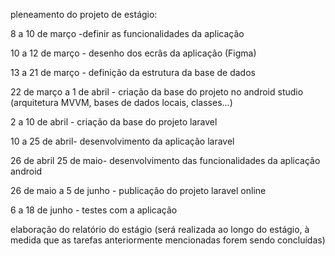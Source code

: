 pleneamento do projeto de estágio:

8 a 10 de março -definir as funcionalidades da aplicação

10 a 12 de março - desenho dos ecrãs da aplicação (Figma)

13 a 21 de março - definição da estrutura da base de dados

22 de março a 1 de abril - criação da base do projeto no android studio (arquitetura MVVM, bases de dados locais, classes...)

2 a 10 de abril - criação da base do projeto laravel

10 a 25 de abril- desenvolvimento da aplicação laravel

26 de abril 25 de maio- desenvolvimento das funcionalidades da aplicação android

26 de maio a 5 de junho - publicação do projeto laravel online

6 a 18 de junho - testes com a aplicação

elaboração do relatório do estágio (será realizada ao longo do estágio, à medida que as tarefas anteriormente mencionadas forem sendo concluídas)
